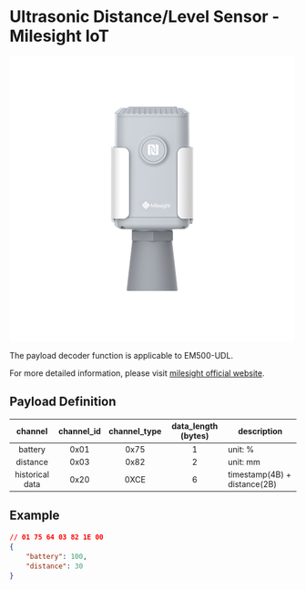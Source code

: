 # Ultrasonic Distance/Level Sensor - Milesight IoT

![EM500-UDL](EM500-UDL.png)

The payload decoder function is applicable to EM500-UDL.

For more detailed information, please visit [milesight official website](https://www.milesight-iot.com).

## Payload Definition

|     channel     | channel_id | channel_type | data_length (bytes) | description                  |
| :-------------: | :--------: | :----------: | :-----------------: | ---------------------------- |
|     battery     |    0x01    |     0x75     |          1          | unit: %                      |
|    distance     |    0x03    |     0x82     |          2          | unit: mm                     |
| historical data |    0x20    |     0XCE     |          6          | timestamp(4B) + distance(2B) |

## Example

```json
// 01 75 64 03 82 1E 00
{
    "battery": 100,
    "distance": 30
}
```
